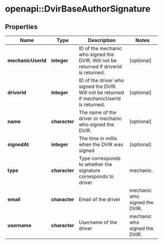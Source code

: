 # openapi::DvirBaseAuthorSignature

## Properties
Name | Type | Description | Notes
------------ | ------------- | ------------- | -------------
**mechanicUserId** | **integer** | ID of the mechanic who signed the DVIR. Will not be returned if driverId is returned. | [optional] 
**driverId** | **integer** | ID of the driver who signed the DVIR. Will not be returned if mechanicUserId is returned. | [optional] 
**name** | **character** | The name of the driver or mechanic who signed the DVIR. | [optional] 
**signedAt** | **integer** | The time in millis when the DVIR was signed | [optional] 
**type** | **character** | Type corresponds to whether the signature corresponds to driver|mechanic. | [optional] 
**email** | **character** | Email of the  driver|mechanic who signed the DVIR. | [optional] 
**username** | **character** | Username of the  driver|mechanic who signed the DVIR. | [optional] 


